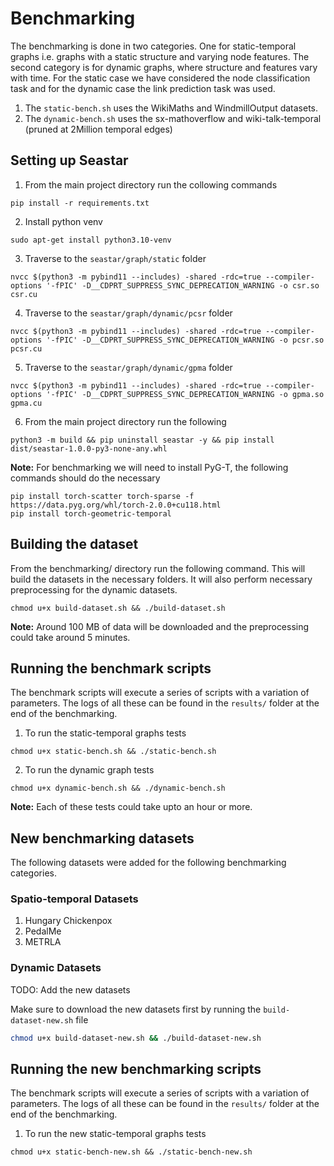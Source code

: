 # Benchmarking

The benchmarking is done in two categories. One for static-temporal graphs i.e. graphs with a static structure and varying node features. The second category is for dynamic graphs, where structure and features vary with time. For the static case we have considered the node classification task and for the dynamic case the link prediction task was used.

1. The `static-bench.sh` uses the WikiMaths and WindmillOutput datasets.
2. The `dynamic-bench.sh` uses the sx-mathoverflow and wiki-talk-temporal (pruned at 2Million temporal edges)

## Setting up Seastar

1. From the main project directory run the collowing commands
```
pip install -r requirements.txt
```

2. Install python venv
```
sudo apt-get install python3.10-venv
```

3. Traverse to the `seastar/graph/static` folder
```
nvcc $(python3 -m pybind11 --includes) -shared -rdc=true --compiler-options '-fPIC' -D__CDPRT_SUPPRESS_SYNC_DEPRECATION_WARNING -o csr.so csr.cu
```

4. Traverse to the `seastar/graph/dynamic/pcsr` folder
```
nvcc $(python3 -m pybind11 --includes) -shared -rdc=true --compiler-options '-fPIC' -D__CDPRT_SUPPRESS_SYNC_DEPRECATION_WARNING -o pcsr.so pcsr.cu
```

5. Traverse to the `seastar/graph/dynamic/gpma` folder
```
nvcc $(python3 -m pybind11 --includes) -shared -rdc=true --compiler-options '-fPIC' -D__CDPRT_SUPPRESS_SYNC_DEPRECATION_WARNING -o gpma.so gpma.cu
```

6. From the main project directory run the following
```
python3 -m build && pip uninstall seastar -y && pip install dist/seastar-1.0.0-py3-none-any.whl
```

**Note:** For benchmarking we will need to install PyG-T, the following commands should do the necessary
```
pip install torch-scatter torch-sparse -f https://data.pyg.org/whl/torch-2.0.0+cu118.html
pip install torch-geometric-temporal
```


## Building the dataset

From the benchmarking/ directory run the following command. This will build the datasets in the necessary folders. It will also perform necessary preprocessing for the dynamic datasets. 

```
chmod u+x build-dataset.sh && ./build-dataset.sh
```

**Note:** Around 100 MB of data will be downloaded and the preprocessing could take around 5 minutes.

## Running the benchmark scripts

The benchmark scripts will execute a series of scripts with a variation of parameters. The logs of all these can be found in the `results/` folder at the end of the benchmarking.

1. To run the static-temporal graphs tests

```
chmod u+x static-bench.sh && ./static-bench.sh
```

2. To run the dynamic graph tests

```
chmod u+x dynamic-bench.sh && ./dynamic-bench.sh
```

**Note:** Each of these tests could take upto an hour or more.

## New benchmarking datasets

The following datasets were added for the following benchmarking categories. 

### Spatio-temporal Datasets

1. Hungary Chickenpox
2. PedalMe
3. METRLA

### Dynamic Datasets

TODO: Add the new datasets

Make sure to download the new datasets first by running the `build-dataset-new.sh` file
```bash
chmod u+x build-dataset-new.sh && ./build-dataset-new.sh
```

## Running the new benchmarking scripts

The benchmark scripts will execute a series of scripts with a variation of parameters. The logs of all these can be found in the `results/` folder at the end of the benchmarking.

1. To run the new static-temporal graphs tests

```
chmod u+x static-bench-new.sh && ./static-bench-new.sh
```
